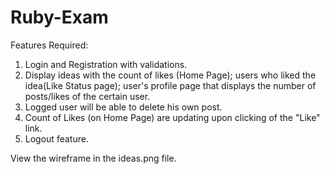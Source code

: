 # Ruby-Exam

Features Required:

1. Login and Registration with validations.
2. Display ideas with the count of likes (Home Page); users who liked the idea(Like Status page); user's profile page that displays the number of posts/likes of the certain user.
3. Logged user will be able to delete his own post.
4. Count of Likes (on Home Page) are updating upon clicking of the "Like" link.
5. Logout feature.

View the wireframe in the ideas.png file.